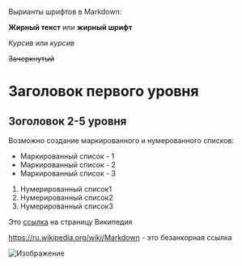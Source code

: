 Вырианты шрифтов в Markdown:

**Жирный текст** или __жирный шрифт__

*Курсив* или _курсив_

~~Зачеркнутый~~

# Заголовок первого уровня

## Зоголовок 2-5 уровня

Возможно создание маркированного и нумерованного списков:

* Маркированный список - 1
* Маркированный список - 2
* Маркированный список - 3
1. Нумерированный список1
2. Нумерированный список2
3. Нумерированный список3

Это [ссылка](https://ru.wikipedia.org/wiki/Markdown) на страницу Википедия

<https://ru.wikipedia.org/wiki/Markdown> - это безанкорная ссылка

![Изображение](https://steemitimages.com/p/23KQwnti57stsDWAURZzV9pSe7RmCmohgYAXd76hQ4LamTjNPZpSNjyfBiwzEQM2xASyTzwf3rNz3Mo5QFRmdbtb5tPVMkz?format=match&mode=fit&width=1280) 

